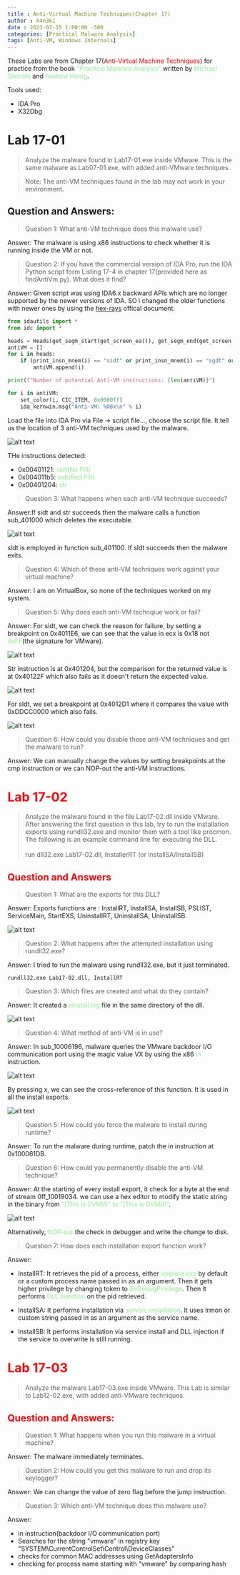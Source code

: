 ```yaml
---
title : Anti-Virtual Machine Techniques(Chapter 17)
author : k4n3ki
date : 2023-07-15 1:00:00 -500
categories: [Practical Malware Analysis]
tags: [Anti-VM, Windows Internals]
---
```


These Labs are from Chapter 17(<span style="color:red">Anti-Virtual Machine Techniques</span>) for practice from the book <span style="color:lightgreen">“Practical Malware Analysis”</span> written by <span style="color:lightgreen">Michael Sikorski</span> and <span style="color:lightgreen">Andrew Honig</span>.

Tools used:
- IDA Pro
- X32Dbg

# Lab 17-01

> Analyze the malware found in Lab17-01.exe inside VMware. This is the same malware as Lab07-01.exe, with added anti-VMware techniques.

> Note: The anti-VM techniques found in the lab may not work in your environment.

## Question and Answers:

> Question 1: What anti-VM technique does this malware use?

Answer: The malware is using x86 instructions to check whether it is running inside the VM or not.

> Question 2: If you have the commercial version of IDA Pro, run the IDA Python script form Listing 17-4 in chapter 17(provided here as findAntiVm.py). What does it find?

Answer: Given script was using IDA6.x backward APIs which are no longer supported by the newer versions of IDA. SO i changed the older functions with newer ones by using the [hex-rays](https://www.hex-rays.com/products/ida/support/ida74_idapython_no_bc695_porting_guide.shtml) offical document.

```python
from idautils import *
from idc import *

heads = Heads(get_segm_start(get_screen_ea()), get_segm_end(get_screen_ea()))
antiVM = []
for i in heads:
	if (print_insn_mnem(i) == "sidt" or print_insn_mnem(i) == "sgdt" or print_insn_mnem(i) == "sldt" or print_insn_mnem(i) == "smsw" or print_insn_mnem(i) == "str" or print_insn_mnem(i) == "in" or print_insn_mnem(i) == "cpuid"):
		antiVM.append(i)

print(f"Number of potential Anti-VM instructions: {len(antiVM)}")

for i in antiVM:
	set_color(i, CIC_ITEM, 0x0000ff)
	ida_kernwin.msg("Anti-VM: %08x\n" % i)
```

Load the file into IDA Pro via File -> script file..., choose the script file. It tell us the location of 3 anti-VM techniques used by the malware.

<img alt="alt text" src="/assets/img/lab17/1scriptresults.png">

THe instructions detected:
- 0x00401121: <span style="color:lightgreen">sldt(No Pill)</span>
- 0x004011b5: <span style="color:lightgreen">sidt(Red Pill)</span>
- 0x00401204: <span style="color:lightgreen">str</span>

> Question 3: What happens when each anti-VM technique succeeds?

Answer:If sidt and str succeeds then the malware calls a function sub_401000 which deletes the executable. 

<img alt="alt text" src="/assets/img/lab17/13.png">

sldt is employed in function sub_401100. If sldt succeeds then the malware exits.

> Question 4: Which of these anti-VM techniques work against your virtual machine?

Answer: I am on VirtualBox, so none of the techniques worked on my system.

> Question 5: Why does each anti-VM technqiue work or fail?

Answer: For sidt, we can check the reason for failure, by setting a breakpoint on 0x4011E6, we can see that the value in ecx is 0x18 not <span style="color:lightgreen">0xFF</span>(the signature for VMware).

<img alt="alt text" src="/assets/img/lab17/151.png">

Str instruction is at 0x401204, but the comparison for the returned value is at 0x40122F which also fails as it doesn't return the expected value.

<img alt="alt text" src="/assets/img/lab17/152.png">

For sldt, we set a breakpoint at 0x4012D1 where it compares the value with 0xDDCC0000 which also fails.

<img alt="alt text" src="/assets/img/lab17/153.png">

> Question 6: How could you disable these anti-VM techniques and get the malware to run?

Answer: We can manually change the values by setting breakpoints at the cmp instruction or we can NOP-out the anti-VM instructions.


# <span style="color:red">Lab 17-02</span>

> Analyze the malware found in the file Lab17-02.dll inside VMware. After answering the first question in this lab, try to run the installation exports using rundll32.exe and monitor them with a tool like procmon. The following is an example command line for executing the DLL. <br/><br/>
> run dll32.exe Lab17-02.dll, InstallerRT (or InstallSA/InstallSB)

## <span style="color:red">Question and Answers</span>

> Question 1: What are the exports for this DLL?

Answer: Exports functions are : InstallRT, InstallSA, InstallSB, PSLIST, ServiceMain, StartEXS, UninstallRT, UninstallSA, UninstallSB.

<img alt="alt text" src="/assets/img/lab17/2exports.png">

> Question 2: What happens after the attempted installation using rundll32.exe?

Answer: I tried to run the malware using rundll32.exe, but it just terminated.

```
rundll32.exe Lab17-02.dll, InstallRT
```


> Question 3: Which files are created and what do they contain?

Answer: It created a <span style="color:lightgreen">xinstall.log</span> file in the same directory of the dll.

<img alt="alt text" src="/assets/img/lab17/2logcontent.png">

> Question 4: What method of anti-VM is in use?

Answer: In sub_10006196, malware queries the VMware backdoor I/O communication port using the magic value VX by using the x86 <span style="color:lightgreen">in</span> instruction. 

<img alt="alt text" src="/assets/img/lab17/2technique.png">

By pressing x, we can see the cross-reference of this function. It is used in all the install exports.

<img alt="alt text" src="/assets/img/lab17/2xref.png">

> Question 5: How could you force the malware to install during runtime?

Answer: To run the malware during runtime, patch the in instruction at 0x100061DB.

> Question 6: How could you permanently disable the anti-VM technique?

Answer: At the starting of every install export, it check for a byte at the end of stream 0ff_10019034. we can use a hex editor to modify the static string in the binary from <span style="color:lightgreen">"[This is DVM]5" to "[This is DVM]0"</span>.

<img alt="alt text" src="/assets/img/lab17/26.png">

Alternatively, <span style="color:lightgreen">NOP-out</span> the check in debugger and write the change to disk.

> Question 7: How does each installation export function work?

Answer:

- InstallRT: It retrieves the pid of a process, either <span style="color:lightgreen">iexplore.exe</span> by default or a custom process name passed in as an argument. Then it gets higher privilege by changing token to <span style="color:lightgreen">SeDebugPrivilege</span>. Then it performs <span style="color:lightgreen">DLL injection</span> on the pid retrieved.

- InstallSA: It performs installation via <span style="color:lightgreen">service installation</span>. It uses Irmon or custom string passed in as an argument as the service name.

- InstallSB: It performs installation via service install and DLL injection if the service to overwrite is still running.


# <span style="color:red">Lab 17-03</span>

> Analyze the malware Lab17-03.exe inside VMware. This Lab is similar to Lab12-02.exe, with added anti-VMware techniques.

## <span style="color:red">Question and Answers:</span>

> Question 1: What happens when you run this malware in a virtual machine?

Answer: The malware immediately terminates.

> Question 2: How could you get this malware to run and drop its keylogger?

Answer: We can change the value of zero flag before the jump instruction.

> Question 3: Which anti-VM technique does this malware use?

Answer: 

- in instruction(backdoor I/O communication port)
- Searches for the string "vmware" in registry key "SYSTEM\CurrentControlSet\Control\DeviceClasses"
- checks for common MAC addresses using GetAdaptersInfo
- checking for process name starting with "vmware" by comparing hash
